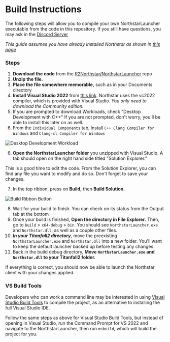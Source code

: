 # Build Instructions
The following steps will allow you to compile your own NorthstarLauncher executable from the code in this repository. If you still have questions, you may ask in the [Discord Server](https://discord.gg/northstar)

*This guide assumes you have already installed Northstar as shown in [this page](https://r2northstar.gitbook.io/r2northstar-wiki/installing-northstar/basic-setup)*

### Steps
1. **Download the code** from the [R2Northstar/NorthstarLauncher](https://github.com/R2Northstar/NorthstarLauncher) repo
2. **Unzip the file.**
3. **Place the file somewhere memorable,** such as in your Documents directory
4. **Install Visual Studio 2022** from [this link](https://visualstudio.microsoft.com/downloads/). Northstar uses the vc2022 compiler, which is provided with Visual Studio. *You only need to download the Community edition.*
5. If you are prompted to download Workloads, check "Desktop Development with C++" If you are not prompted, don't worry, you'll be able to install this later on as well.
6. From the `Individual Components` tab, install `C++ Clang Compiler for Windows` and ``Clang-cl Compiler for Windows``

![Desktop Development Workload](https://user-images.githubusercontent.com/40443620/147722260-b6ec90e9-7b74-4fb7-b512-680c039afaef.png)

6. **Open the NorthstarLauncher folder** you unzipped with Visual Studio. A tab should open on the right hand side titled "Solution Explorer."



This is a good time to edit the code. From the Solution Explorer, you can find any file you want to modify and do so. Don't forget to save your changes.

7. In the top ribbon, press on **Build,** then **Build Solution.**

![Build Ribbon Button](https://user-images.githubusercontent.com/40443620/147722646-3f50f6f4-61dd-4458-8f16-7dafec0be979.png)

8. Wait for your build to finish. You can check on its status from the Output tab at the bottom
9. Once your build is finished, **Open the directory in File Explorer.** Then, go to `build` > `x64-debug` > `bin`. You should see `NorthstarLauncher.exe` and `Northstar.dll`, as well as a couple other files.
10. **_In your Titanfall2 directory_**, move the preexisting `NorthstarLauncher.exe` and `Northstar.dll` into a new folder. You'll want to keep the default launcher backed up before testing any changes.
11. Back in the build debug directory, **Move `NorthstarLauncher.exe` and `Northstar.dll` to your Titanfall2 folder.**

If everything is correct, you should now be able to launch the Northstar client with your changes applied.

### VS Build Tools

Developers who can work a command line may be interested in using [Visual Studio Build Tools](https://visualstudio.microsoft.com/downloads/#build-tools-for-visual-studio-2022) to compile the project, as an alternative to installing the full Visual Studio IDE.

Follow the same steps as above for Visual Studio Build Tools, but instead of opening in Visual Studio, run the Command Prompt for VS 2022 and navigate to the NorthstarLauncher, then run ```msbuild```, which will build the project for you.
